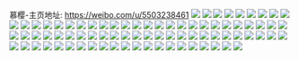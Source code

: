 慕樱-主页地址: https://weibo.com/u/5503238461 
![](https://wx4.sinaimg.cn/mw2000/0060r1IFgy1h9bh8j70bnj31q32as4qp.jpg) 
![](https://wx4.sinaimg.cn/mw2000/0060r1IFgy1h9bh8rcre5j32c0340e82.jpg) 
![](https://wx4.sinaimg.cn/mw2000/0060r1IFgy1h9bun2rxvvj32c03401kz.jpg) 
![](https://wx4.sinaimg.cn/mw2000/0060r1IFgy1h9bv3o76h3j32c0340b2b.jpg) 
![](https://wx4.sinaimg.cn/mw2000/0060r1IFgy1h9bh98dygbj32c0340hdu.jpg) 
![](https://wx4.sinaimg.cn/mw2000/0060r1IFgy1h9bumqootzj32c0340hdu.jpg) 
![](https://wx4.sinaimg.cn/mw2000/0060r1IFgy1h9bunbg67fj32c03407wi.jpg) 
![](https://wx4.sinaimg.cn/mw2000/0060r1IFgy1h9bum58i4nj31h01yo4qp.jpg) 
![](https://wx4.sinaimg.cn/mw2000/0060r1IFgy1h9bv45z62jj30gw0gwwim.jpg) 
![](https://wx4.sinaimg.cn/mw2000/0060r1IFgy1h90bhcivqcj32c0340x6q.jpg) 
![](https://wx4.sinaimg.cn/mw2000/0060r1IFgy1h90bh8kq82j32c03407wj.jpg) 
![](https://wx4.sinaimg.cn/mw2000/0060r1IFgy1h90bhejduoj30pa0xqto2.jpg) 
![](https://wx4.sinaimg.cn/mw2000/0060r1IFgy1h90bh5w0nvj32c0340u0z.jpg) 
![](https://wx4.sinaimg.cn/mw2000/0060r1IFgy1h8njbs4ab4j316o1kuu0x.jpg) 
![](https://wx4.sinaimg.cn/mw2000/0060r1IFgy1h8nit90t0rj316o1kuhdt.jpg) 
![](https://wx4.sinaimg.cn/mw2000/0060r1IFgy1h8nitec405j316o1kux6p.jpg) 
![](https://wx4.sinaimg.cn/mw2000/0060r1IFgy1h8nitlreqfj316o1kunpd.jpg) 
![](https://wx4.sinaimg.cn/mw2000/0060r1IFgy1h8nit4sw21j316o1kuhdt.jpg) 
![](https://wx4.sinaimg.cn/mw2000/0060r1IFgy1h8nitp5md6j316o1kuu0x.jpg) 
![](https://wx4.sinaimg.cn/mw2000/0060r1IFgy1h8nits8y1cj316o1kukjl.jpg) 
![](https://wx4.sinaimg.cn/mw2000/0060r1IFgy1h8nit18s3sj316o1kuqv5.jpg) 
![](https://wx4.sinaimg.cn/mw2000/0060r1IFgy1h8nitvvhlnj316o1kuu0x.jpg) 
![](https://wx4.sinaimg.cn/mw2000/0060r1IFgy1h7zgv38w4rj30n01ds7g3.jpg) 
![](https://wx4.sinaimg.cn/mw2000/0060r1IFgy1h7nqgpn3a6j327s2ye1kx.jpg) 
![](https://wx4.sinaimg.cn/mw2000/0060r1IFgy1h7nqeqfxsaj31xm2ktnpe.jpg) 
![](https://wx4.sinaimg.cn/mw2000/0060r1IFgy1h7nqes4x3gj31ic20gtzk.jpg) 
![](https://wx4.sinaimg.cn/mw2000/0060r1IFgy1h7nqeujralj31xf2kk1kx.jpg) 
![](https://wx4.sinaimg.cn/mw2000/0060r1IFgy1h7nqf5g25fj323a2t2npd.jpg) 
![](https://wx4.sinaimg.cn/mw2000/0060r1IFgy1h7nqeyefjaj32c0340qv5.jpg) 
![](https://wx4.sinaimg.cn/mw2000/0060r1IFgy1h7nqj6gv6dj31501io0zf.jpg) 
![](https://wx4.sinaimg.cn/mw2000/0060r1IFgy1h7nqeioz8jj32c03404qq.jpg) 
![](https://wx4.sinaimg.cn/mw2000/0060r1IFgy1h7nqgth7pzj31sc2ds4qp.jpg) 
![](https://wx4.sinaimg.cn/mw2000/0060r1IFgy1h77jba5amkj32bb332e85.jpg) 
![](https://wx4.sinaimg.cn/mw2000/0060r1IFgy1h77jebctc4j316o1kw7fh.jpg) 
![](https://wx4.sinaimg.cn/mw2000/0060r1IFgy1h77jdvs84ij31rx2d8npe.jpg) 
![](https://wx4.sinaimg.cn/mw2000/0060r1IFgy1h77jeo0kzmj326e2wie2w.jpg) 
![](https://wx4.sinaimg.cn/mw2000/0060r1IFgy1h77jbblkfkj31mr26d4qp.jpg) 
![](https://wx4.sinaimg.cn/mw2000/0060r1IFgy1h77je2n3ohj32bb332npe.jpg) 
![](https://wx4.sinaimg.cn/mw2000/0060r1IFgy1h77jdks71dj31m825m4qp.jpg) 
![](https://wx4.sinaimg.cn/mw2000/0060r1IFgy1h77jdsgaouj32bb332e83.jpg) 
![](https://wx4.sinaimg.cn/mw2000/0060r1IFgy1h77jjhnr5qj32bb3321kz.jpg) 
![](https://wx4.sinaimg.cn/mw2000/0060r1IFgy1h77jefao1pj31v92hpqv5.jpg) 
![](https://wx4.sinaimg.cn/mw2000/0060r1IFgy1h77jdoxrw3j32bb332npe.jpg) 
![](https://wx4.sinaimg.cn/mw2000/0060r1IFgy1h77jdts8w9j31uu2h44qp.jpg) 
![](https://wx4.sinaimg.cn/mw2000/0060r1IFgy1h77je6cpvxj31i4205jwe.jpg) 
![](https://wx4.sinaimg.cn/mw2000/0060r1IFgy1h77je8t4a1j31rs2d1e81.jpg) 
![](https://wx4.sinaimg.cn/mw2000/0060r1IFgy1h6y8nkuqrwj32bb332njc.jpg) 
![](https://wx4.sinaimg.cn/mw2000/0060r1IFgy1h6y8nogisxj32bb3327h6.jpg) 
![](https://wx4.sinaimg.cn/mw2000/0060r1IFgy1h6y8nxcdvlj32bb33249z.jpg) 
![](https://wx4.sinaimg.cn/mw2000/0060r1IFgy1h6y8o0ger4j32bb332hdu.jpg) 
![](https://wx4.sinaimg.cn/mw2000/0060r1IFgy1h6y8o2yi7nj32bb332qv6.jpg) 
![](https://wx4.sinaimg.cn/mw2000/0060r1IFgy1h6y8p16fb6j32bb332qv6.jpg) 
![](https://wx4.sinaimg.cn/mw2000/0060r1IFgy1h6y8o6tjipj32bb332kjm.jpg) 
![](https://wx4.sinaimg.cn/mw2000/0060r1IFgy1h6y8ohr3zlj32bb332u0z.jpg) 
![](https://wx4.sinaimg.cn/mw2000/0060r1IFgy1h6y8orekasj32bb332h5i.jpg) 
![](https://wx4.sinaimg.cn/mw2000/0060r1IFgy1h6x609uzlbj319c519e83.jpg) 
![](https://wx4.sinaimg.cn/mw2000/0060r1IFgy1h6x60p6zhtj319c519hdu.jpg) 
![](https://wx4.sinaimg.cn/mw2000/0060r1IFgy1h6x60h7u1mj319c519e83.jpg) 
![](https://wx4.sinaimg.cn/mw2000/0060r1IFgy1h6x60jwz6mj31gc4d1e81.jpg) 
![](https://wx4.sinaimg.cn/mw2000/0060r1IFgy1h6x60dfuloj319c519apm.jpg) 
![](https://wx4.sinaimg.cn/mw2000/0060r1IFgy1h6x60ilpuij319c519npd.jpg) 
![](https://wx4.sinaimg.cn/mw2000/0060r1IFgy1h6x601q7cnj319c519e0y.jpg) 
![](https://wx4.sinaimg.cn/mw2000/0060r1IFgy1h6x6070d2fj319c519e83.jpg) 
![](https://wx4.sinaimg.cn/mw2000/0060r1IFgy1h6x60mvc1gj31d24njkjm.jpg) 
![](https://wx4.sinaimg.cn/mw2000/0060r1IFly1h6tpf1lmj4j320n2ovkjm.jpg) 
![](https://wx4.sinaimg.cn/mw2000/0060r1IFly1h6tpf6qp7sj320a2oeb2a.jpg) 
![](https://wx4.sinaimg.cn/mw2000/0060r1IFly1h6tpfa5egaj32c0340x6q.jpg) 
![](https://wx4.sinaimg.cn/mw2000/0060r1IFly1h6tpeyq6c5j31x92loe82.jpg) 
![](https://wx4.sinaimg.cn/mw2000/0060r1IFly1h6qbycet53j31kw1kw7wh.jpg) 
![](https://wx4.sinaimg.cn/mw2000/0060r1IFly1h6qbyd6j0bj31o0280dqc.jpg) 
![](https://wx4.sinaimg.cn/mw2000/0060r1IFly1h6qc3e61gyj30u00u0dpv.jpg) 
![](https://wx4.sinaimg.cn/mw2000/0060r1IFgy1h61u7d3myjj31sc2dsnpd.jpg) 
![](https://wx4.sinaimg.cn/mw2000/0060r1IFgy1h61u79xbprj31051c641b.jpg) 
![](https://wx4.sinaimg.cn/mw2000/0060r1IFgy1h61u73tglqj31sc2dskjl.jpg) 
![](https://wx4.sinaimg.cn/mw2000/0060r1IFgy1h61u763mn0j31f02io46f.jpg) 
![](https://wx4.sinaimg.cn/mw2000/0060r1IFgy1h61u77basbj31og2iotcn.jpg) 
![](https://wx4.sinaimg.cn/mw2000/0060r1IFgy1h61u796ls3j31ls274q8q.jpg) 
![](https://wx4.sinaimg.cn/mw2000/0060r1IFgy1h61uejk5muj32bz33zhcc.jpg) 
![](https://wx4.sinaimg.cn/mw2000/0060r1IFgy1h61ueax0smj32c0340b2b.jpg) 
![](https://wx4.sinaimg.cn/mw2000/0060r1IFgy1h61u7dsyhmj30zk0zkdga.jpg) 

